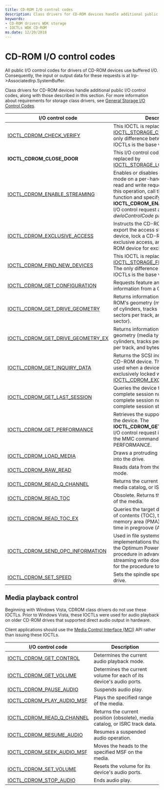 ```yaml
---
title: CD-ROM I/O control codes
description: Class drivers for CD-ROM devices handle additional public I/O control codes, described in this topic.
keywords:
- CD-ROM drivers WDK storage
- IOCTLs WDK CD-ROM
ms.date: 12/20/2018
---
```


# CD-ROM I/O control codes

All public I/O control codes for drivers of CD-ROM devices use buffered I/O. Consequently, the input or output data for these requests is at Irp->AssociatedIrp.SystemBuffer.

Class drivers for CD-ROM devices handle additional public I/O control codes, along with those described in this section. For more information about requirements for storage class drivers, see [General Storage I/O Control Codes](general-storage-io-control-codes.md).

|I/O control code|Description|
|----|----|
|[IOCTL_CDROM_CHECK_VERIFY](/windows-hardware/drivers/ddi/ntddcdrm/ni-ntddcdrm-ioctl_cdrom_check_verify)|This IOCTL is replaced by [IOCTL_STORAGE_CHECK_VERIFY](/windows-hardware/drivers/ddi/ntddstor/ni-ntddstor-ioctl_storage_check_verify). The only difference between the two IOCTLs is the base value.|
|**IOCTL_CDROM_CLOSE_DOOR**|This I/O control code has been replaced by [IOCTL_STORAGE_LOAD_MEDIA](/windows-hardware/drivers/ddi/ntddstor/ni-ntddstor-ioctl_storage_load_media).|
|[IOCTL_CDROM_ENABLE_STREAMING](/windows-hardware/drivers/ddi/ntddcdrm/ni-ntddcdrm-ioctl_cdrom_enable_streaming)|Enables or disables CDROM streaming mode on a per-handle basis for raw read and write requests. To perform this operation, call the **DeviceIoControl** function and specify the **IOCTL_CDROM_ENABLE_STREAMING** I/O control request as the *dwIoControlCode* parameter.|
|[IOCTL_CDROM_EXCLUSIVE_ACCESS](/windows-hardware/drivers/ddi/ntddcdrm/ni-ntddcdrm-ioctl_cdrom_exclusive_access)|Instructs the CD-ROM class driver to export the access state of a CD-ROM device, lock a CD-ROM device for exclusive access, and unlock a CD-ROM device for exclusive access.|
|[IOCTL_CDROM_FIND_NEW_DEVICES](/windows-hardware/drivers/ddi/ntddcdrm/ni-ntddcdrm-ioctl_cdrom_find_new_devices)|This IOCTL is replaced by [IOCTL_STORAGE_FIND_NEW_DEVICES](/windows-hardware/drivers/ddi/ntddstor/ni-ntddstor-ioctl_storage_find_new_devices). The only difference between the two IOCTLs is the base value.|
|[IOCTL_CDROM_GET_CONFIGURATION](/windows-hardware/drivers/ddi/ntddcdrm/ni-ntddcdrm-ioctl_cdrom_get_configuration)|Requests feature and profile information from a CD-ROM device.|
|[IOCTL_CDROM_GET_DRIVE_GEOMETRY](/windows-hardware/drivers/ddi/ntddcdrm/ni-ntddcdrm-ioctl_cdrom_get_drive_geometry)|Returns information about the CD-ROM's geometry (media type, number of cylinders, tracks per cylinder, sectors per track, and bytes per sector).|
|[IOCTL_CDROM_GET_DRIVE_GEOMETRY_EX](/windows-hardware/drivers/ddi/ntddcdrm/ni-ntddcdrm-ioctl_cdrom_get_drive_geometry_ex)|Returns information about a CD-ROM's geometry (media type, number of cylinders, tracks per cylinder, sectors per track, and bytes per sector).|
|[IOCTL_CDROM_GET_INQUIRY_DATA](/windows-hardware/drivers/ddi/ntddcdrm/ni-ntddcdrm-ioctl_cdrom_get_inquiry_data)|Returns the SCSI inquiry data for the CD-ROM device. This IOCTL can be used when a device has been exclusively locked with [IOCTL_CDROM_EXCLUSIVE_ACCESS](/windows-hardware/drivers/ddi/ntddcdrm/ni-ntddcdrm-ioctl_cdrom_exclusive_access).|
|[IOCTL_CDROM_GET_LAST_SESSION](/windows-hardware/drivers/ddi/ntddcdrm/ni-ntddcdrm-ioctl_cdrom_get_last_session)|Queries the device for the first complete session number, the last complete session number, and the last complete session starting address.|
|[IOCTL_CDROM_GET_PERFORMANCE](/windows-hardware/drivers/ddi/ntddcdrm/ni-ntddcdrm-ioctl_cdrom_get_performance)|Retrieves the supported speeds from the device. The **IOCTL_CDROM_GET_PERFORMANCE** I/O control request is a wrapper over the MMC command, GET PERFORMANCE.|
|[IOCTL_CDROM_LOAD_MEDIA](/windows-hardware/drivers/ddi/ntddcdrm/ni-ntddcdrm-ioctl_cdrom_load_media)|Draws a protruding CDROM tray back into the drive.|
|[IOCTL_CDROM_RAW_READ](/windows-hardware/drivers/ddi/ntddcdrm/ni-ntddcdrm-ioctl_cdrom_raw_read)|Reads data from the CD-ROM in raw mode.|
|[IOCTL_CDROM_READ_Q_CHANNEL](/windows-hardware/drivers/ddi/ntddcdrm/ni-ntddcdrm-ioctl_cdrom_read_q_channel)|Returns the current position (obsolete), media catalog, or ISRC track data.|
|[IOCTL_CDROM_READ_TOC](/windows-hardware/drivers/ddi/ntddcdrm/ni-ntddcdrm-ioctl_cdrom_read_toc)|Obsolete. Returns the table of contents of the media.|
|[IOCTL_CDROM_READ_TOC_EX](/windows-hardware/drivers/ddi/ntddcdrm/ni-ntddcdrm-ioctl_cdrom_read_toc_ex)|Queries the target device for the table of contents (TOC), the program memory area (PMA), and the absolute time in pregroove (ATIP).|
|[IOCTL_CDROM_SEND_OPC_INFORMATION](/windows-hardware/drivers/ddi/ntddcdrm/ni-ntddcdrm-ioctl_cdrom_send_opc_information)|Used in file systems and other implementations that want to perform the Optimum Power Calibration (OPC) procedure in advance, so that the first streaming write does not have to wait for the procedure to finish.|
|[IOCTL_CDROM_SET_SPEED](/windows-hardware/drivers/ddi/ntddcdrm/ni-ntddcdrm-ioctl_cdrom_set_speed)|Sets the spindle speed of the CD-ROM drive.|


## Media playback control
Beginning with Windows Vista, CDROM class drivers do not use these IOCTLs. Prior to Windows Vista, these IOCTLs were used for audio playback on older CD-ROM drives that supported direct audio output in hardware.

Client applications should use the [Media Control Interface (MCI)](/windows/win32/multimedia/media-control-interface--mci) API rather than issuing these IOCTLs.

|I/O control code|Description|
|----|----|
|[IOCTL_CDROM_GET_CONTROL](/windows-hardware/drivers/ddi/ntddcdrm/ni-ntddcdrm-ioctl_cdrom_get_control)|Determines the current audio playback mode.|
|[IOCTL_CDROM_GET_VOLUME](/windows-hardware/drivers/ddi/ntddcdrm/ni-ntddcdrm-ioctl_cdrom_get_volume)|Determines the current volume for each of its device's audio ports.|
|[IOCTL_CDROM_PAUSE_AUDIO](/windows-hardware/drivers/ddi/ntddcdrm/ni-ntddcdrm-ioctl_cdrom_pause_audio)|Suspends audio play.|
|[IOCTL_CDROM_PLAY_AUDIO_MSF](/windows-hardware/drivers/ddi/ntddcdrm/ni-ntddcdrm-ioctl_cdrom_play_audio_msf)|Plays the specified range of the media.|
|[IOCTL_CDROM_READ_Q_CHANNEL](/windows-hardware/drivers/ddi/ntddcdrm/ni-ntddcdrm-ioctl_cdrom_read_q_channel)|Returns the current position (obsolete), media catalog, or ISRC track data.|
|[IOCTL_CDROM_RESUME_AUDIO](/windows-hardware/drivers/ddi/ntddcdrm/ni-ntddcdrm-ioctl_cdrom_resume_audio)|Resumes a suspended audio operation.|
|[IOCTL_CDROM_SEEK_AUDIO_MSF](/windows-hardware/drivers/ddi/ntddcdrm/ni-ntddcdrm-ioctl_cdrom_seek_audio_msf)|Moves the heads to the specified MSF on the media.|
|[IOCTL_CDROM_SET_VOLUME](/windows-hardware/drivers/ddi/ntddcdrm/ni-ntddcdrm-ioctl_cdrom_set_volume)|Resets the volume for its device's audio ports.|
|[IOCTL_CDROM_STOP_AUDIO](/windows-hardware/drivers/ddi/ntddcdrm/ni-ntddcdrm-ioctl_cdrom_stop_audio)|Ends audio play.|
